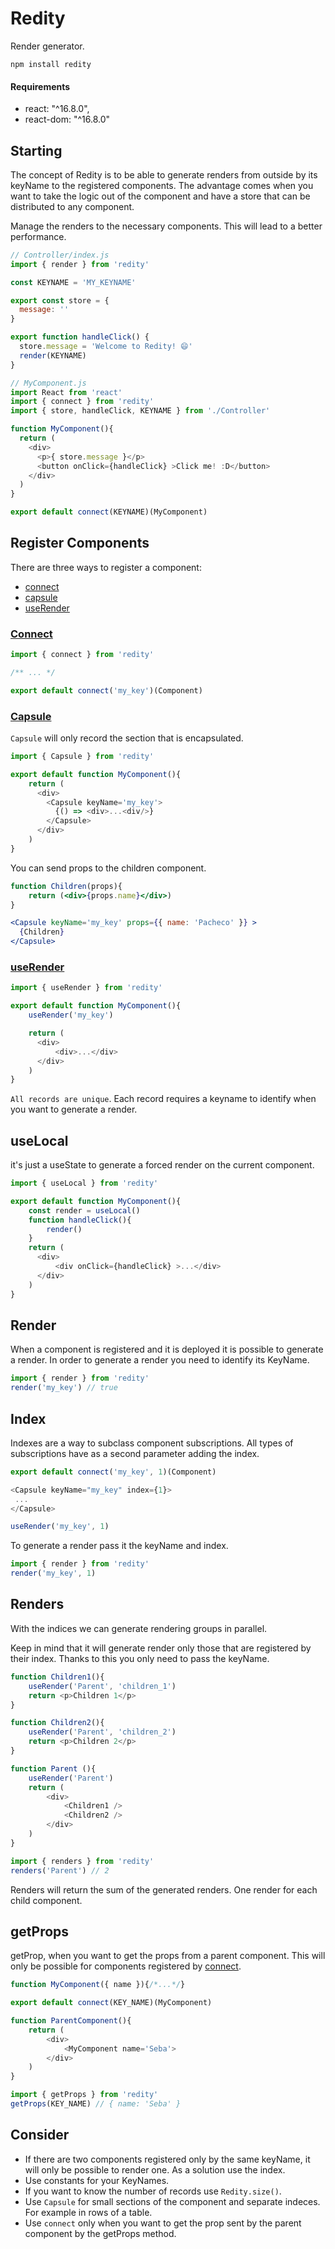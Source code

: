 Redity
========

Render generator.

```
npm install redity
```

#### Requirements
* react: "^16.8.0",
* react-dom: "^16.8.0"

## Starting

The concept of Redity is to be able to generate renders from outside by its keyName to the registered components. The advantage comes when you want to take the logic out of the component and have a store that can be distributed to any component.

Manage the renders to the necessary components. This will lead to a better performance.

```js
// Controller/index.js
import { render } from 'redity'

const KEYNAME = 'MY_KEYNAME'

export const store = {
  message: ''
}

export function handleClick() {
  store.message = 'Welcome to Redity! 😄'
  render(KEYNAME)
}
```

```js
// MyComponent.js
import React from 'react'
import { connect } from 'redity'
import { store, handleClick, KEYNAME } from './Controller'

function MyComponent(){
  return (
    <div>
      <p>{ store.message }</p>
      <button onClick={handleClick} >Click me! :D</button>
    </div>
  )
}

export default connect(KEYNAME)(MyComponent)
```

## Register Components

There are three ways to register a component:
* [connect](#Connect)
* [capsule](#Capsule)
* [useRender](#useRender)

### [Connect](#Connect)

```js
import { connect } from 'redity'

/** ... */

export default connect('my_key')(Component)
```

### [Capsule](#Capsule)

`Capsule` will only record the section that is encapsulated.
```js
import { Capsule } from 'redity'

export default function MyComponent(){
    return (
      <div>
        <Capsule keyName='my_key'>
          {() => <div>...<div/>}
        </Capsule>
      </div>
    )
}
```
You can send props to the children component.

```jsx
function Children(props){
    return (<div>{props.name}</div>)
}
```
```jsx
<Capsule keyName='my_key' props={{ name: 'Pacheco' }} >
  {Children}
</Capsule>
```

### [useRender](#useRender)

```js
import { useRender } from 'redity'

export default function MyComponent(){
    useRender('my_key')

    return (
      <div>
          <div>...</div>
      </div>
    )
}
```

`All records are unique`. Each record requires a keyname to identify when you want to generate a render.

## useLocal

it's just a useState to generate a forced render on the current component.
```js
import { useLocal } from 'redity'

export default function MyComponent(){
    const render = useLocal()
    function handleClick(){
        render()
    }
    return (
      <div>
          <div onClick={handleClick} >...</div>
      </div>
    )
}
```

## Render
When a component is registered and it is deployed it is possible to generate a render. In order to generate a render you need to identify its KeyName.

```js
import { render } from 'redity'
render('my_key') // true
```

## Index
Indexes are a way to subclass component subscriptions.
All types of subscriptions have as a second parameter adding the index.

```js
export default connect('my_key', 1)(Component)
```
```js
<Capsule keyName="my_key" index={1}>
 ...
</Capsule>
```
```js
useRender('my_key', 1)
```
To generate a render pass it the keyName and index.

```js
import { render } from 'redity'
render('my_key', 1)
```

## Renders
With the indices we can generate rendering groups in parallel.

Keep in mind that it will generate render only those that are registered by their index. Thanks to this you only need to pass the keyName.
```js
function Children1(){
    useRender('Parent', 'children_1')
    return <p>Children 1</p>
}

function Children2(){
    useRender('Parent', 'children_2')
    return <p>Children 2</p>
}

function Parent (){
    useRender('Parent')
    return (
        <div>
            <Children1 />
            <Children2 />
        </div>
    )
}
```

```js
import { renders } from 'redity'
renders('Parent') // 2
```
Renders will return the sum of the generated renders. One render for each child component.
## getProps

getProp, when you want to get the props from a parent component. This will only be possible for components registered by [connect](#Connect).

```js
function MyComponent({ name }){/*...*/}

export default connect(KEY_NAME)(MyComponent)
```
```js
function ParentComponent(){
    return (
        <div>
            <MyComponent name='Seba'>
        </div>
    )
}
```
```js
import { getProps } from 'redity'
getProps(KEY_NAME) // { name: 'Seba' }
```

## Consider

* If there are two components registered only by the same keyName, it will only be possible to render one. As a solution use the index.
* Use constants for your KeyNames.
* If you want to know the number of records use `Redity.size()`.
* Use `Capsule` for small sections of the component and separate indeces. For example in rows of a table.
* Use `connect` only when you want to get the prop sent by the parent component by the getProps method.

